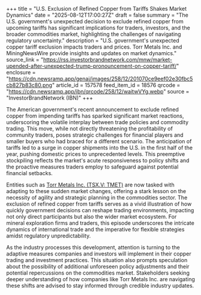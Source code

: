 +++
title = "U.S. Exclusion of Refined Copper from Tariffs Shakes Market Dynamics"
date = "2025-08-12T17:00:27Z"
draft = false
summary = "The U.S. government's unexpected decision to exclude refined copper from upcoming tariffs has significant implications for traders, investors, and the broader commodities market, highlighting the challenges of navigating regulatory uncertainty."
description = "U.S. government's unexpected copper tariff exclusion impacts traders and prices. Torr Metals Inc. and MiningNewsWire provide insights and updates on market dynamics."
source_link = "https://rss.investorbrandnetwork.com/mnw/market-upended-after-unexpected-trump-pronouncement-on-copper-tariff/"
enclosure = "https://cdn.newsramp.app/genai/images/258/12/201070ce9eef02e30fbc5cb827b83c80.png"
article_id = 157578
feed_item_id = 18576
qrcode = "https://cdn.newsramp.app/ibn/qrcode/258/12/waitwVYg.webp"
source = "InvestorBrandNetwork (IBN)"
+++

<p>The American government's recent announcement to exclude refined copper from impending tariffs has sparked significant market reactions, underscoring the volatile interplay between trade policies and commodity trading. This move, while not directly threatening the profitability of community traders, poses strategic challenges for financial players and smaller buyers who had braced for a different scenario. The anticipation of tariffs led to a surge in copper shipments into the U.S. in the first half of the year, pushing domestic prices to unprecedented levels. This preemptive stockpiling reflects the market's acute responsiveness to policy shifts and the proactive measures traders employ to safeguard against potential financial setbacks.</p><p>Entities such as <a href='https://www.torrmetals.com' rel='nofollow' target='_blank'>Torr Metals Inc. (TSX.V: TMET)</a> are now tasked with adapting to these sudden market changes, offering a stark lesson on the necessity of agility and strategic planning in the commodities sector. The exclusion of refined copper from tariffs serves as a vivid illustration of how quickly government decisions can reshape trading environments, impacting not only direct participants but also the wider market ecosystem. For mineral exploration firms and traders, this episode underscores the intricate dynamics of international trade and the imperative for flexible strategies amidst regulatory unpredictability.</p><p>As the industry processes this development, attention is turning to the adaptive measures companies and investors will implement in their copper trading and investment practices. This situation also prompts speculation about the possibility of additional unforeseen policy adjustments and their potential repercussions on the commodities market. Stakeholders seeking deeper understanding of how companies like Torr Metals Inc. are navigating these shifts are advised to stay informed through credible industry updates.</p>
